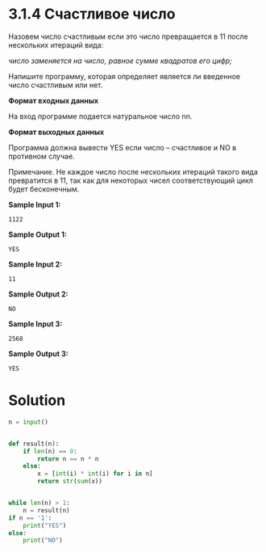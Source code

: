 # 3.1.4 Счастливое число

Назовем число счастливым если это число превращается в 11 после нескольких итераций вида:

_число заменяется на число, равное сумме квадратов его цифр;_

Напишите программу, которая определяет является ли введенное число счастливым или нет.

**Формат входных данных**

На вход программе подается натуральное число nn.

**Формат выходных данных**

Программа должна вывести YES если число – счастливое и NO в противном случае.

Примечание. Не каждое число после нескольких итераций такого вида превратится в 11, так как для некоторых чисел
соответствующий цикл будет бесконечным.

**Sample Input 1:**

```
1122
```

**Sample Output 1:**

```
YES
```

**Sample Input 2:**

```
11
```

**Sample Output 2:**

```
NO
```

**Sample Input 3:**

```
2568
```

**Sample Output 3:**

```
YES
```

# Solution

```python
n = input()


def result(n):
    if len(n) == 0:
        return n == n * n
    else:
        x = [int(i) * int(i) for i in n]
        return str(sum(x))


while len(n) > 1:
    n = result(n)
if n == '1':
    print("YES")
else:
    print("NO")
```
